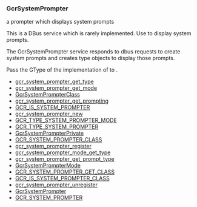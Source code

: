 ### GcrSystemPrompter

a prompter which displays system prompts

 This is a DBus service which is rarely implemented. Use [](GcrSystemPrompt)
 to display system prompts.

 The GcrSystemPrompter service responds to dbus requests to create system
 prompts and creates [](GcrPrompt) type objects to display those prompts.

 Pass the GType of the implementation of [](GcrPrompt) to [](gcr_system_prompter_new).

* [gcr_system_prompter_get_type]()
* [gcr_system_prompter_get_mode]()
* [GcrSystemPrompterClass]()
* [gcr_system_prompter_get_prompting]()
* [GCR_IS_SYSTEM_PROMPTER]()
* [gcr_system_prompter_new]()
* [GCR_TYPE_SYSTEM_PROMPTER_MODE]()
* [GCR_TYPE_SYSTEM_PROMPTER]()
* [GcrSystemPrompterPrivate]()
* [GCR_SYSTEM_PROMPTER_CLASS]()
* [gcr_system_prompter_register]()
* [gcr_system_prompter_mode_get_type]()
* [gcr_system_prompter_get_prompt_type]()
* [GcrSystemPrompterMode]()
* [GCR_SYSTEM_PROMPTER_GET_CLASS]()
* [GCR_IS_SYSTEM_PROMPTER_CLASS]()
* [gcr_system_prompter_unregister]()
* [GcrSystemPrompter]()
* [GCR_SYSTEM_PROMPTER]()
